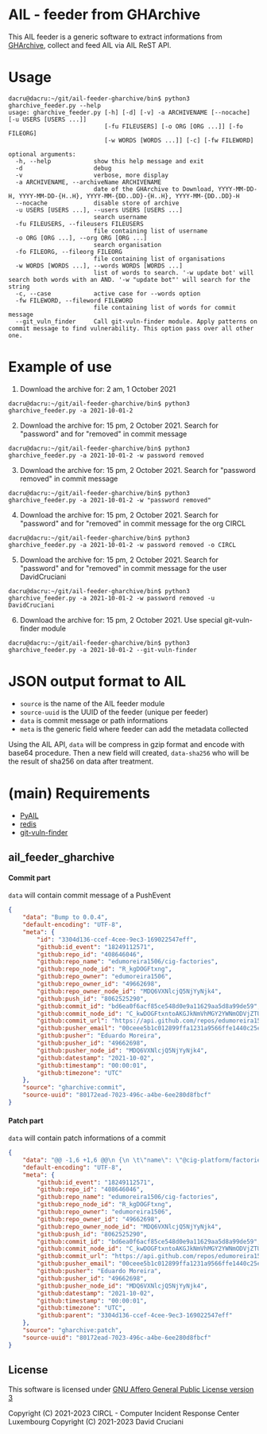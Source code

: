 # AIL - feeder from GHArchive

This AIL feeder is a generic software to extract informations from [GHArchive](https://www.gharchive.org/), collect and feed AIL via AIL ReST API.



# Usage

~~~shell
dacru@dacru:~/git/ail-feeder-gharchive/bin$ python3 gharchive_feeder.py --help  
usage: gharchive_feeder.py [-h] [-d] [-v] -a ARCHIVENAME [--nocache] [-u USERS [USERS ...]] 
						   [-fu FILEUSERS] [-o ORG [ORG ...]] [-fo FILEORG] 
						   [-w WORDS [WORDS ...]] [-c] [-fw FILEWORD]

optional arguments:
  -h, --help            show this help message and exit
  -d                    debug
  -v                    verbose, more display
  -a ARCHIVENAME, --archiveName ARCHIVENAME
                        date of the GHArchive to Download, YYYY-MM-DD-H, YYYY-MM-DD-{H..H}, YYYY-MM-{DD..DD}-{H..H}, YYYY-MM-{DD..DD}-H
  --nocache             disable store of archive
  -u USERS [USERS ...], --users USERS [USERS ...]
                        search username
  -fu FILEUSERS, --fileusers FILEUSERS
                        file containing list of username
  -o ORG [ORG ...], --org ORG [ORG ...]
                        search organisation
  -fo FILEORG, --fileorg FILEORG
                        file containing list of organisations
  -w WORDS [WORDS ...], --words WORDS [WORDS ...]
                        list of words to search. '-w update bot' will search both words with an AND. '-w "update bot"' will search for the string
  -c, --case            active case for --words option
  -fw FILEWORD, --fileword FILEWORD
                        file containing list of words for commit message
  --git_vuln_finder     Call git-vuln-finder module. Apply patterns on commit message to find vulnerability. This option pass over all other one.

~~~





# Example of use

1. Download the archive for: 2 am, 1 October 2021

~~~
dacru@dacru:~/git/ail-feeder-gharchive/bin$ python3 gharchive_feeder.py -a 2021-10-01-2
~~~



2. Download the archive for: 15 pm, 2 October 2021. Search for "password"  and for "removed" in commit message

~~~
dacru@dacru:~/git/ail-feeder-gharchive/bin$ python3 gharchive_feeder.py -a 2021-10-01-2 -w password removed
~~~



3. Download the archive for: 15 pm, 2 October 2021. Search for "password removed" in commit message

~~~
dacru@dacru:~/git/ail-feeder-gharchive/bin$ python3 gharchive_feeder.py -a 2021-10-01-2 -w "password removed"
~~~



4. Download the archive for: 15 pm, 2 October 2021. Search for "password"  and for "removed" in commit message for the org CIRCL

~~~
dacru@dacru:~/git/ail-feeder-gharchive/bin$ python3 gharchive_feeder.py -a 2021-10-01-2 -w password removed -o CIRCL
~~~



5. Download the archive for: 15 pm, 2 October 2021. Search for "password"  and for "removed" in commit message for the user DavidCruciani

~~~
dacru@dacru:~/git/ail-feeder-gharchive/bin$ python3 gharchive_feeder.py -a 2021-10-01-2 -w password removed -u DavidCruciani
~~~



6. Download the archive for: 15 pm, 2 October 2021. Use special git-vuln-finder module

~~~
dacru@dacru:~/git/ail-feeder-gharchive/bin$ python3 gharchive_feeder.py -a 2021-10-01-2 --git-vuln-finder
~~~





# JSON output format to AIL

- `source` is the name of the AIL feeder module
- `source-uuid` is the UUID of the feeder (unique per feeder)
- `data` is commit message or path informations
- `meta` is the generic field where feeder can add the metadata collected



Using the AIL API, `data` will be compress in gzip format and encode with base64 procedure. Then a new field will created, `data-sha256` who will be the result of sha256 on data after treatment.





# (main) Requirements

- [PyAIL](https://github.com/ail-project/PyAIL)
- [redis](https://github.com/redis/redis-py)
- [git-vuln-finder](https://github.com/cve-search/git-vuln-finder)



## ail_feeder_gharchive

#### Commit part

`data` will contain commit message of a PushEvent

~~~json
{
    "data": "Bump to 0.0.4",
    "default-encoding": "UTF-8",
    "meta": {
        "id": "3304d136-ccef-4cee-9ec3-169022547eff",
        "github:id_event": "18249112571",
        "github:repo_id": "408646046",
        "github:repo_name": "edumoreira1506/cig-factories",
        "github:repo_node_id": "R_kgDOGFtxng",
        "github:repo_owner": "edumoreira1506",
        "github:repo_owner_id": "49662698",
        "github:repo_owner_node_id": "MDQ6VXNlcjQ5NjYyNjk4",
        "github:push_id": "8062525290",
        "github:commit_id": "bd6ea0f6acf85ce548d0e9a11629aa5d8a99de59",
        "github:commit_node_id": "C_kwDOGFtxntoAKGJkNmVhMGY2YWNmODVjZTU0OGQwZTlhMTE2MjlhYTVkOGE5OWRlNTk",
        "github:commit_url": "https://api.github.com/repos/edumoreira1506/cig-factories/commits/bd6ea0f6acf85ce548d0e9a11629aa5d8a99de59",
        "github:pusher_email": "00ceee5b1c012899ffa1231a9566ffe1440c25ee@eduardoem.com.br",
        "github:pusher": "Eduardo Moreira",
        "github:pusher_id": "49662698",
        "github:pusher_node_id": "MDQ6VXNlcjQ5NjYyNjk4",
        "github:datestamp": "2021-10-02",
        "github:timestamp": "00:00:01",
        "github:timezone": "UTC"
    },
    "source": "gharchive:commit",
    "source-uuid": "80172ead-7023-496c-a4be-6ee280d8fbcf"
}
~~~



#### Patch part

`data` will contain patch informations of a commit

~~~json
{
    "data": "@@ -1,6 +1,6 @@\n {\n \t\"name\": \"@cig-platform/factories\",\n-\t\"version\": \"0.0.3\",\n+\t\"version\": \"0.0.4\",\n \t\"description\": \"\",\n \t\"main\": \"build/index.js\",\n \t\"types\": \"build/index.d.ts\",",
    "default-encoding": "UTF-8",
    "meta": {
        "github:id_event": "18249112571",
        "github:repo_id": "408646046",
        "github:repo_name": "edumoreira1506/cig-factories",
        "github:repo_node_id": "R_kgDOGFtxng",
        "github:repo_owner": "edumoreira1506",
        "github:repo_owner_id": "49662698",
        "github:repo_owner_node_id": "MDQ6VXNlcjQ5NjYyNjk4",
        "github:push_id": "8062525290",
        "github:commit_id": "bd6ea0f6acf85ce548d0e9a11629aa5d8a99de59",
        "github:commit_node_id": "C_kwDOGFtxntoAKGJkNmVhMGY2YWNmODVjZTU0OGQwZTlhMTE2MjlhYTVkOGE5OWRlNTk",
        "github:commit_url": "https://api.github.com/repos/edumoreira1506/cig-factories/commits/bd6ea0f6acf85ce548d0e9a11629aa5d8a99de59",
        "github:pusher_email": "00ceee5b1c012899ffa1231a9566ffe1440c25ee@eduardoem.com.br",
        "github:pusher": "Eduardo Moreira",
        "github:pusher_id": "49662698",
        "github:pusher_node_id": "MDQ6VXNlcjQ5NjYyNjk4",
        "github:datestamp": "2021-10-02",
        "github:timestamp": "00:00:01",
        "github:timezone": "UTC",
        "github:parent": "3304d136-ccef-4cee-9ec3-169022547eff"
    },
    "source": "gharchive:patch",
    "source-uuid": "80172ead-7023-496c-a4be-6ee280d8fbcf"
}
~~~


## License


This software is licensed under [GNU Affero General Public License version 3](http://www.gnu.org/licenses/agpl-3.0.html)

Copyright (C) 2021-2023 CIRCL - Computer Incident Response Center Luxembourg
Copyright (C) 2021-2023 David Cruciani
















